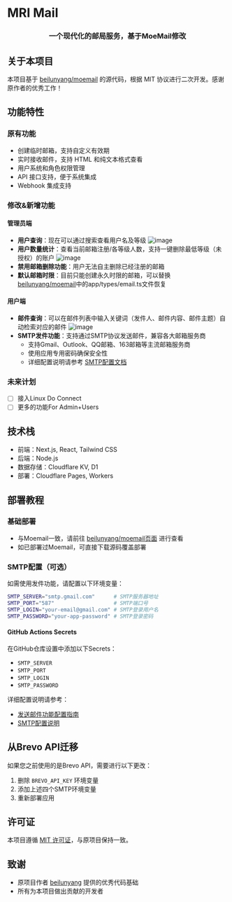 # MRI Mail

<div align="center">
  <h3>一个现代化的邮局服务，基于MoeMail修改</h3>
</div>

## 关于本项目

本项目基于 [beilunyang/moemail](https://github.com/beilunyang/moemail) 的源代码，根据 MIT 协议进行二次开发。感谢原作者的优秀工作！

## 功能特性

### 原有功能
- 创建临时邮箱，支持自定义有效期
- 实时接收邮件，支持 HTML 和纯文本格式查看
- 用户系统和角色权限管理
- API 接口支持，便于系统集成
- Webhook 集成支持

### 修改&新增功能
#### 管理员端
- **用户查询**：现在可以通过搜索查看用户名及等级
  ![image](https://github.com/user-attachments/assets/f9a8e735-ed76-4a6b-9580-24b3eb4fd135)
- **用户数量统计**：查看当前邮箱注册/各等级人数，支持一键删除最低等级（未授权）的账户
  ![image](https://github.com/user-attachments/assets/570e49d5-dc79-4947-b21e-2b764b415d4c)
- **禁用邮箱删除功能**：用户无法自主删除已经注册的邮箱
- **默认邮箱时限**：目前只能创建永久时限的邮箱，可以替换[beilunyang/moemail](https://github.com/beilunyang/moemail)中的app/types/email.ts文件恢复

#### 用户端
- **邮件查询**：可以在邮件列表中输入关键词（发件人、邮件内容、邮件主题）自动检索对应的邮件
  ![image](https://github.com/user-attachments/assets/7ead0f40-9aaa-456b-943e-bf9fbd637c05)
- **SMTP发件功能**：支持通过SMTP协议发送邮件，兼容各大邮箱服务商
  - 支持Gmail、Outlook、QQ邮箱、163邮箱等主流邮箱服务商
  - 使用应用专用密码确保安全性
  - 详细配置说明请参考 [SMTP配置文档](docs/SMTP_CONFIG.md)

### 未来计划
- [ ] 接入Linux Do Connect
- [ ] 更多的功能For Admin+Users

## 技术栈

- 前端：Next.js, React, Tailwind CSS
- 后端：Node.js
- 数据存储：Cloudflare KV, D1
- 部署：Cloudflare Pages, Workers

## 部署教程

### 基础部署
- 与Moemail一致，请前往 [beilunyang/moemail页面](https://github.com/beilunyang/moemail) 进行查看
- 如已部署过Moemail，可直接下载源码覆盖部署

### SMTP配置（可选）
如需使用发件功能，请配置以下环境变量：

```bash
SMTP_SERVER="smtp.gmail.com"      # SMTP服务器地址
SMTP_PORT="587"                   # SMTP端口号
SMTP_LOGIN="your-email@gmail.com" # SMTP登录用户名
SMTP_PASSWORD="your-app-password" # SMTP登录密码
```

#### GitHub Actions Secrets
在GitHub仓库设置中添加以下Secrets：
- `SMTP_SERVER`
- `SMTP_PORT` 
- `SMTP_LOGIN`
- `SMTP_PASSWORD`

详细配置说明请参考：
- [发送邮件功能配置指南](docs/SENDING_EMAILS.md)
- [SMTP配置说明](docs/SMTP_CONFIG.md)

## 从Brevo API迁移

如果您之前使用的是Brevo API，需要进行以下更改：

1. 删除 `BREVO_API_KEY` 环境变量
2. 添加上述四个SMTP环境变量
3. 重新部署应用

## 许可证

本项目遵循 [MIT 许可证](LICENSE)，与原项目保持一致。

## 致谢

- 原项目作者 [beilunyang](https://github.com/beilunyang) 提供的优秀代码基础
- 所有为本项目做出贡献的开发者
